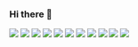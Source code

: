 ### Hi there 👋

<img src="https://img.shields.io/badge/java-green?style=for-the-badge&logoColor=232F3E"/>
<img src="https://img.shields.io/badge/eclipse-green?style=for-the-badge&logo=eclipseche&logoColor=white"/>
<img src="https://img.shields.io/badge/amazonaws-black?style=for-the-badge&logo=amazonaws&logoColor=white"/>
<img src="https://img.shields.io/badge/intellijidea-EE4C2C?style=for-the-badge&logo=intellijidea&logoColor=white"/>
<img src="https://img.shields.io/badge/javascript-white?style=for-the-badge&logo=javascript&logoColor=3DAD4B"/>
<img src="https://img.shields.io/badge/mysql-white?style=for-the-badge&logo=mysql&logoColor=0672CB"/>
<img src="https://img.shields.io/badge/oracle-white?style=for-the-badge&logo=oracle&logoColor=000000"/>
<img src="https://img.shields.io/badge/spring-white?style=for-the-badge&logo=spring&logoColor=0098FF"/>
<img src="https://img.shields.io/badge/visualstudiocode-19A974?style=for-the-badge&logo=visualstudiocode&logoColor=white"/>
<img src="https://img.shields.io/badge/css3-white?style=for-the-badge&logo=css3&logoColor=7E4DD2"/>
<img src="https://img.shields.io/badge/html5-white?style=for-the-badge&logo=html5&logoColor=EF3939"/>


<!--
**ARProxy/ARProxy** is a ✨ _special_ ✨ repository because its `README.md` (this file) appears on your GitHub profile.

Here are some ideas to get you started:

- 🔭 I’m currently working on ...
- 🌱 I’m currently learning ...
- 👯 I’m looking to collaborate on ...
- 🤔 I’m looking for help with ...
- 💬 Ask me about ...
- 📫 How to reach me: ...
- 😄 Pronouns: ...
- ⚡ Fun fact: ...
-->
